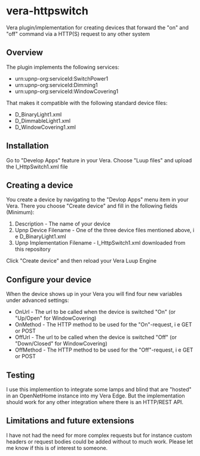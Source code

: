 # vera-httpswitch
Vera plugin/implementation for creating devices that forward the "on" and "off" command via a HTTP(S) request to any other system

## Overview
The plugin implements the following services:
* urn:upnp-org:serviceId:SwitchPower1
* urn:upnp-org:serviceId:Dimming1
* urn:upnp-org:serviceId:WindowCovering1

That makes it compatible with the following standard device files:
* D_BinaryLight1.xml
* D_DimmableLight1.xml
* D_WindowCovering1.xml

## Installation
Go to "Develop Apps" feature in your Vera. Choose "Luup files" and upload the I_HttpSwitch1.xml file

## Creating a device
You create a device by navigating to the "Devlop Apps" menu item in your Vera. There you choose "Create device" and fill in the following fields (Minimum):
1. Description - The name of your device
2. Upnp Device Filename - One of the three device files mentioned above, i e D_BinaryLight1.xml
3. Upnp Implementation Filename - I_HttpSwitch1.xml downloaded from this repository

Click "Create device" and then reload your Vera Luup Engine

## Configure your device
When the device shows up in your Vera you will find four new variables under advanced settings:
* OnUrl - The url to be called when the device is switched "On" (or "Up/Open" for WindowCovering)
* OnMethod - The HTTP method to be used for the "On"-request, i e GET or POST
* OffUrl - The url to be called when the device is switched "Off" (or "Down/Closed" for WindowCovering)
* OffMethod - The HTTP method to be used for the "Off"-request, i e GET or POST

## Testing
I use this implemention to integrate some lamps and blind that are "hosted" in an OpenNetHome instance into my Vera Edge. But the implementation should work for any other integration where there is an HTTP/REST API.

## Limitations and future extensions
I have not had the need for more complex requests but for instance custom headers or request bodies could be added without to much work. Please let me know if this is of interest to someone.
